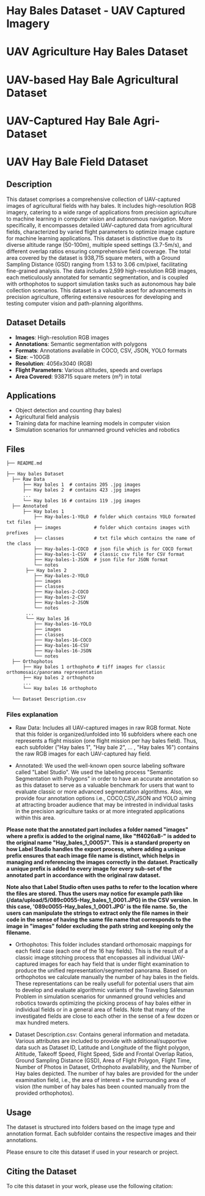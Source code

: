 # Hay Bales Dataset - UAV Captured Imagery
# UAV Agriculture Hay Bales Dataset
# UAV-based Hay Bale Agricultural Dataset
# UAV-Captured Hay Bale Agri-Dataset
# UAV Hay Bale Field Dataset

## Description
This dataset comprises a comprehensive collection of UAV-captured images of agricultural fields with hay bales. It includes high-resolution RGB imagery, catering to a wide range of applications from precision agriculture to machine learning in computer vision and autonomous navigation. More specifically, it encompasses detailed UAV-captured data from agricultural fields, characterized by varied flight parameters to optimize image capture for machine learning applications. This dataset is distinctive due to its diverse altitude range (50-100m), multiple speed settings (3.7-5m/s), and different overlap ratios ensuring comprehensive field coverage. The total area covered by the dataset is 938,715 square meters, with a Ground Sampling Distance (GSD) ranging from 1.53 to 3.06 cm/pixel, facilitating fine-grained analysis. The data includes 2,599 high-resolution RGB images, each meticulously annotated for semantic segmentation, and is coupled with orthophotos to support simulation tasks such as autonomous hay bale collection scenarios. This dataset is a valuable asset for advancements in precision agriculture, offering extensive resources for developing and testing computer vision and path-planning algorithms.






## Dataset Details
- **Images**: High-resolution RGB images
- **Annotations**: Semantic segmentation with polygons
- **Formats**: Annotations available in COCO, CSV, JSON, YOLO formats
- **Size**: ~100GB
- **Resolution**: 4056x3040 (RGB) 
- **Flight Parameters**: Various altitudes, speeds and overlaps
- **Area Covered**: 938715 square meters (m²) in total

## Applications
- Object detection and counting (hay bales)
- Agricultural field analysis
- Training data for machine learning models in computer vision
- Simulation scenarios for unmanned ground vehicles and robotics

## Files
    ├── README.md

    ├── Hay bales Dataset
      ├── Raw Data
          ├── Hay bales 1  # contains 205 .jpg images
          ├── Hay bales 2  # contains 423 .jpg images
          ...
          └── Hay bales 16 # contains 119 .jpg images
      ├── Annotated
          ├── Hay bales 1
              ├── Hay-bales-1-YOLO  # folder which contains YOLO formated txt files
              ├── images            # folder which contains images with prefixes
              ├── classes           # txt file which contains the name of the class 
              ├── Hay-bales-1-COCO  # json file which is for COCO format
              ├── Hay-bales-1-CSV   # classic csv file for CSV format
              ├── Hay-bales-1-JSON  # json file for JSON format
              └── notes
           ├── Hay bales 2
              ├── Hay-bales-2-YOLO  
              ├── images            
              ├── classes           
              ├── Hay-bales-2-COCO  
              ├── Hay-bales-2-CSV  
              ├── Hay-bales-2-JSON  
              └── notes
           ...
           └── Hay bales 16  
              ├── Hay-bales-16-YOLO  
              ├── images            
              ├── classes           
              ├── Hay-bales-16-COCO  
              ├── Hay-bales-16-CSV  
              ├── Hay-bales-16-JSON  
              └── notes
      ├── Orthophotos
          ├── Hay bales 1 orthophoto # tiff images for classic orthomosaic/panorama representation
          ├── Hay bales 2 orthophoto
          ...
          └── Hay bales 16 orthophoto
          
      └── Dataset Description.csv

### Files explanation
- Raw Data: Includes all UAV-captured images in raw RGB format. Note that this folder is organized/unfolded into 16 subfolders where each one represents a flight mission (one flight mission per hay bales field). Thus, each subfolder ("Hay bales 1", "Hay bale 2", ... , "Hay bales 16") contains the raw RGB images for each UAV-captured hay field.

- Annotated: We used the well-known open source labeling software called "Label Studio". We used the labeling process "Semantic Segmentation with Polygons" in order to have an accurate annotation so as this dataset to serve as a valuable benchmark for users that want to evaluate classic or more advanced segmentation algorithms. Also, we provide four annotation options i.e., COCO,CSV,JSON and YOLO aiming at attracting broader audience that may be intrested in individual tasks in the precision agriculture tasks or at more integrated applications within this area.

**Please note that the annotated part includes a folder named "images" where a prefix is added to the original name, like "ff4026a8-" is added to the original name "Hay_bales_1_00057". This is a standard property on how Label Studio handles the export process, where adding a unique prefix ensures that each image file name is distinct, which helps in managing and referencing the images correctly in the dataset. Practically a unique prefix is added to every image for every sub-set of the annotated part in accordance with the original raw dataset.**
 
**Note also that Label Studio often uses paths to refer to the location where the files are stored. Thus the users may notice for example path like (/data/upload/5/089c0055-Hay_bales_1_0001.JPG) in the CSV version. In this case, '089c0055-Hay_bales_1_0001.JPG' is the file name. So, the users can manipulate the strings to extract only the file names in their code in the sense of having the same file name that corresponds to the image in "images" folder excluding the path string and keeping only the filename.**

- Orthophotos: This folder includes standard orthomosaic mappings for each field case (each one of the 16 hay fields). This is the result of a classic image stitching process that encopasses all individual UAV-captured images for each hay field that is under flight examination to produce the unified representation/segmented panorama. Based on orthophotos we calculate manually the number of hay bales in the fields. These representations can be really usefull for potential users that aim to develop and evaluate algorithmic variants of the Traveling Salesman Problem in simulation scenarios for unmanned ground vehicles and robotics towards optimizing the picking process of hay bales either in individual fields or in a general area of fields. Note that many of the investigated fields are close to each other in the sense of a few dozen or max hundred meters.

- Dataset Description.csv: Contains general information and metadata. Various attributes are included to provide with additional/supportive data such as Dataset ID, Latitude and Longitude of the flight polygon, Altitude, Takeoff Speed, Flight Speed, Side and Frontal Overlap Ratios, Ground Sampling Distance (GSD), Area of Flight Polygon, Flight Time, Number of Photos in Dataset, Orthophoto availability, and the Number of Hay bales depicted. The number of hay bales are provided for the under examination field, i.e., the area of interest + the surrounding area of vision (the number of hay bales has been counted manually from the provided orthophotos).
  
## Usage
The dataset is structured into folders based on the image type and annotation format. Each subfolder contains the respective images and their annotations. 

Please ensure to cite this dataset if used in your research or project.

## Citing the Dataset
To cite this dataset in your work, please use the following citation:
